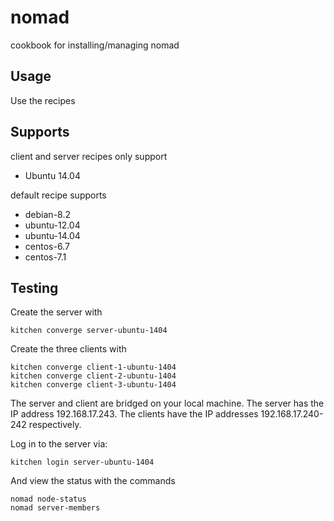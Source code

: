 # nomad

cookbook for installing/managing nomad

## Usage

Use the recipes

## Supports

client and server recipes only support 

 * Ubuntu 14.04

default recipe supports

 * debian-8.2
 * ubuntu-12.04
 * ubuntu-14.04
 * centos-6.7
 * centos-7.1


## Testing
Create the server with

```
kitchen converge server-ubuntu-1404
```

Create the three clients with

```
kitchen converge client-1-ubuntu-1404
kitchen converge client-2-ubuntu-1404
kitchen converge client-3-ubuntu-1404

```

The server and client are bridged on your local machine.  The server has the IP address 192.168.17.243.  The clients have the IP addresses 192.168.17.240-242 respectively.  

Log in to the server via:

```
kitchen login server-ubuntu-1404
```

And view the status with the commands

```
nomad node-status
nomad server-members
```
